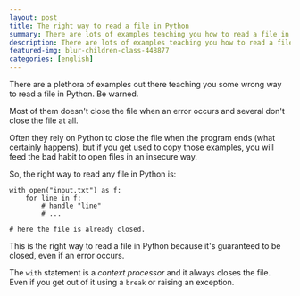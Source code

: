```yaml
---
layout: post
title: The right way to read a file in Python
summary: There are lots of examples teaching you how to read a file in Python. What are they missing?
description: There are lots of examples teaching you how to read a file in Python. What are they missing?
featured-img: blur-children-class-448877
categories: [english]
---
```


There are a plethora of examples out there teaching you some wrong way to read a file in Python. Be warned.

Most of them doesn't close the file when an error occurs and several don't close the file at all.

Often they rely on Python to close the file when the program ends (what certainly happens), but if you get used to copy those examples, you will feed the bad habit to open files in an insecure way.

So, the right way to read any file in Python is:

```
with open("input.txt") as f:
    for line in f:
        # handle "line"
        # ...

# here the file is already closed.
```

This is the right way to read a file in Python because it's guaranteed to be closed, even if an error occurs.

The `with` statement is a _context processor_ and it always closes the file. Even if you get out of it using a `break` or raising an exception.
